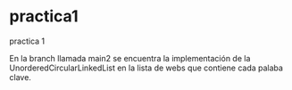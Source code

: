 # practica1
practica 1

En la branch llamada main2 se encuentra la implementación de la UnorderedCircularLinkedList en la lista de webs que contiene cada palaba clave.
